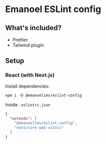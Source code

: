 # Emanoel ESLint config

## What's included?

- Prettier
- Tailwind plugin

## Setup
### React (with Next.js)

Install dependencies:

```shell
npm i -D @emanoelims/eslint-config
```

Inside `.eslintrc.json`

```json
{
  "extends": [
    "@emanoelims/eslint-config", 
    "next/core-web-vitals"
  ]
}
```
